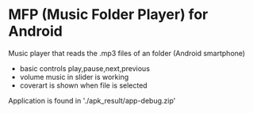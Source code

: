# MFP (Music Folder Player) for Android

Music player that reads the .mp3 files of an folder (Android smartphone)

- basic controls play,pause,next,previous
- volume music in slider is working
- coverart is shown when file is selected

Application is found in './apk_result/app-debug.zip'
